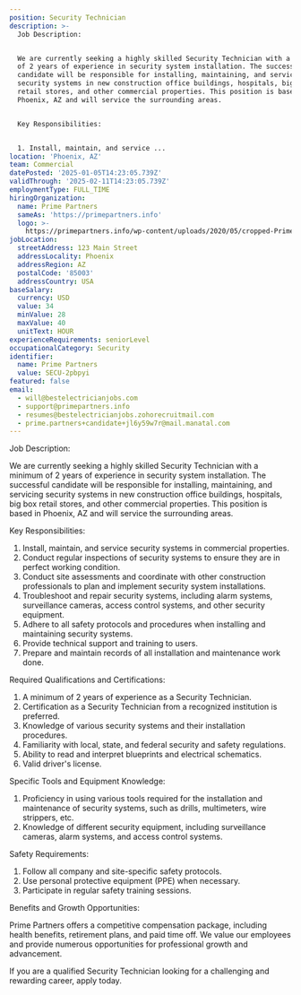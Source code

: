 ```yaml
---
position: Security Technician
description: >-
  Job Description:


  We are currently seeking a highly skilled Security Technician with a minimum
  of 2 years of experience in security system installation. The successful
  candidate will be responsible for installing, maintaining, and servicing
  security systems in new construction office buildings, hospitals, big box
  retail stores, and other commercial properties. This position is based in
  Phoenix, AZ and will service the surrounding areas. 


  Key Responsibilities:


  1. Install, maintain, and service ...
location: 'Phoenix, AZ'
team: Commercial
datePosted: '2025-01-05T14:23:05.739Z'
validThrough: '2025-02-11T14:23:05.739Z'
employmentType: FULL_TIME
hiringOrganization:
  name: Prime Partners
  sameAs: 'https://primepartners.info'
  logo: >-
    https://primepartners.info/wp-content/uploads/2020/05/cropped-Prime-Partners-Logo-NO-BG-1-1.png
jobLocation:
  streetAddress: 123 Main Street
  addressLocality: Phoenix
  addressRegion: AZ
  postalCode: '85003'
  addressCountry: USA
baseSalary:
  currency: USD
  value: 34
  minValue: 28
  maxValue: 40
  unitText: HOUR
experienceRequirements: seniorLevel
occupationalCategory: Security
identifier:
  name: Prime Partners
  value: SECU-2pbpyi
featured: false
email:
  - will@bestelectricianjobs.com
  - support@primepartners.info
  - resumes@bestelectricianjobs.zohorecruitmail.com
  - prime.partners+candidate+jl6y59w7r@mail.manatal.com
---
```




Job Description:

We are currently seeking a highly skilled Security Technician with a minimum of 2 years of experience in security system installation. The successful candidate will be responsible for installing, maintaining, and servicing security systems in new construction office buildings, hospitals, big box retail stores, and other commercial properties. This position is based in Phoenix, AZ and will service the surrounding areas. 

Key Responsibilities:

1. Install, maintain, and service security systems in commercial properties.
2. Conduct regular inspections of security systems to ensure they are in perfect working condition.
3. Conduct site assessments and coordinate with other construction professionals to plan and implement security system installations.
4. Troubleshoot and repair security systems, including alarm systems, surveillance cameras, access control systems, and other security equipment.
5. Adhere to all safety protocols and procedures when installing and maintaining security systems.
6. Provide technical support and training to users.
7. Prepare and maintain records of all installation and maintenance work done.

Required Qualifications and Certifications:

1. A minimum of 2 years of experience as a Security Technician.
2. Certification as a Security Technician from a recognized institution is preferred.
3. Knowledge of various security systems and their installation procedures.
4. Familiarity with local, state, and federal security and safety regulations.
5. Ability to read and interpret blueprints and electrical schematics.
6. Valid driver's license.

Specific Tools and Equipment Knowledge:

1. Proficiency in using various tools required for the installation and maintenance of security systems, such as drills, multimeters, wire strippers, etc.
2. Knowledge of different security equipment, including surveillance cameras, alarm systems, and access control systems.

Safety Requirements:

1. Follow all company and site-specific safety protocols.
2. Use personal protective equipment (PPE) when necessary.
3. Participate in regular safety training sessions.

Benefits and Growth Opportunities:

Prime Partners offers a competitive compensation package, including health benefits, retirement plans, and paid time off. We value our employees and provide numerous opportunities for professional growth and advancement.

If you are a qualified Security Technician looking for a challenging and rewarding career, apply today.
